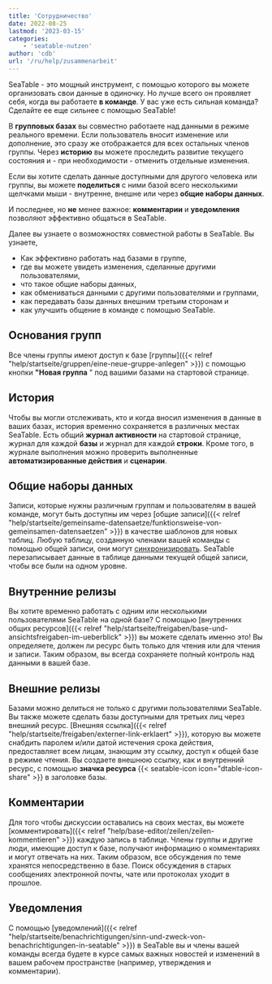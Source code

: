 ```yaml
---
title: 'Сотрудничество'
date: 2022-08-25
lastmod: '2023-03-15'
categories:
    - 'seatable-nutzen'
author: 'cdb'
url: '/ru/help/zusammenarbeit'
---
```


SeaTable - это мощный инструмент, с помощью которого вы можете организовать свои данные в одиночку. Но лучше всего он проявляет себя, когда вы работаете **в команде**. У вас уже есть сильная команда? Сделайте ее еще сильнее с помощью SeaTable!

В **групповых базах** вы совместно работаете над данными в режиме реального времени. Если пользователь вносит изменение или дополнение, это сразу же отображается для всех остальных членов группы. Через **историю** вы можете проследить развитие текущего состояния и - при необходимости - отменить отдельные изменения.

Если вы хотите сделать данные доступными для другого человека или группы, вы можете **поделиться** с ними базой всего несколькими щелчками мыши - внутренне, внешне или через **общие наборы данных**.

И последнее, но **не** менее важное: **комментарии** и **уведомления** позволяют эффективно общаться в SeaTable.

Далее вы узнаете о возможностях совместной работы в SeaTable. Вы узнаете,

- Как эффективно работать над базами в группе,
- где вы можете увидеть изменения, сделанные другими пользователями,
- что такое общие наборы данных,
- как обмениваться данными с другими пользователями и группами,
- как передавать базы данных внешним третьим сторонам и
- как улучшить общение в команде с помощью SeaTable.

## Основания групп

Все члены группы имеют доступ к базе [группы]({{< relref "help/startseite/gruppen/eine-neue-gruppe-anlegen" >}}) с помощью кнопки **"Новая группа** " под вашими базами на стартовой странице.

## История

Чтобы вы могли отслеживать, кто и когда вносил изменения в данные в ваших базах, история временно сохраняется в различных местах SeaTable. Есть общий **журнал активности** на стартовой странице, журнал для каждой **базы** и журнал для каждой **строки**. Кроме того, в журнале выполнения можно проверить выполненные **автоматизированные действия** и **сценарии**.

## Общие наборы данных

Записи, которые нужны различным группам и пользователям в вашей команде, могут быть доступны им через [общие записи]({{< relref "help/startseite/gemeinsame-datensaetze/funktionsweise-von-gemeinsamen-datensaetzen" >}}) в качестве шаблонов для новых таблиц. Любую таблицу, созданную членами вашей команды с помощью общей записи, они могут [синхронизировать](https://seatable.io/ru/docs/gemeinsame-datensaetze/synchronisation-eines-gemeinsamen-datensatzes/). SeaTable перезаписывает данные в таблице данными текущей общей записи, чтобы все были на одном уровне.

## Внутренние релизы

Вы хотите временно работать с одним или несколькими пользователями SeaTable на одной базе? С помощью [внутренних общих ресурсов]({{< relref "help/startseite/freigaben/base-und-ansichtsfreigaben-im-ueberblick" >}}) вы можете сделать именно это! Вы определяете, должен ли ресурс быть только для чтения или для чтения и записи. Таким образом, вы всегда сохраняете полный контроль над данными в вашей базе.

## Внешние релизы

Базами можно делиться не только с другими пользователями SeaTable. Вы также можете сделать базы доступными для третьих лиц через внешний ресурс. [Внешняя ссылка]({{< relref "help/startseite/freigaben/externer-link-erklaert" >}}), которую вы можете снабдить паролем и/или датой истечения срока действия, предоставляет всем лицам, знающим эту ссылку, доступ к общей базе в режиме чтения. Вы создаете внешнюю ссылку, как и внутренний ресурс, с помощью **значка ресурса** {{< seatable-icon icon="dtable-icon-share" >}} в заголовке базы.

## Комментарии

Для того чтобы дискуссии оставались на своих местах, вы можете [комментировать]({{< relref "help/base-editor/zeilen/zeilen-kommentieren" >}}) каждую запись в таблице. Члены группы и другие люди, имеющие доступ к базе, получают информацию о комментариях и могут отвечать на них. Таким образом, все обсуждения по теме хранятся непосредственно в базе. Поиск обсуждения в старых сообщениях электронной почты, чате или протоколах уходит в прошлое.

## Уведомления

С помощью [уведомлений]({{< relref "help/startseite/benachrichtigungen/sinn-und-zweck-von-benachrichtigungen-in-seatable" >}}) в SeaTable вы и члены вашей команды всегда будете в курсе самых важных новостей и изменений в вашем рабочем пространстве (например, утверждения и комментарии).
